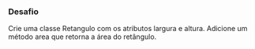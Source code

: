 ### Desafio

Crie uma classe Retangulo com os atributos largura e altura. Adicione um método area que retorna a área do retângulo.